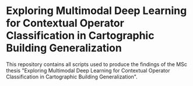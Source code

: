 # Exploring Multimodal Deep Learning for Contextual Operator Classification in Cartographic Building Generalization
This repository contains all scripts used to produce the findings of the MSc thesis "Exploring Multimodal Deep Learning for Contextual Operator Classification in Cartographic Building Generalization".